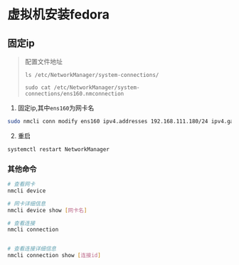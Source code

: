# 虚拟机安装fedora
## 固定ip
> 配置文件地址
>
> `ls /etc/NetworkManager/system-connections/`
> 
> `sudo cat /etc/NetworkManager/system-connections/ens160.nmconnection`


1. 固定ip,其中`ens160`为网卡名
```sh
sudo nmcli conn modify ens160 ipv4.addresses 192.168.111.180/24 ipv4.gateway 192.168.111.2 ipv4.dns "8.8.8.8 8.8.4.4" ipv4.method manual
```
2. 重启
```sh
systemctl restart NetworkManager
```

### 其他命令
```sh
# 查看网卡
nmcli device

# 网卡详细信息
nmcli device show [网卡名]

# 查看连接
nmcli connection


# 查看连接详细信息
nmcli connection show [连接id]
```

